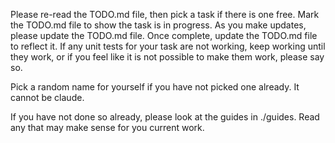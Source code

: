 Please re-read the TODO.md file, then pick a task if there is one
free. Mark the TODO.md file to show the task is in progress. As you
make updates, please update the TODO.md file. Once complete, update
the TODO.md file to reflect it. If any unit tests for your task are
not working, keep working until they work, or if you feel like it is
not possible to make them work, please say so.

Pick a random name for yourself if you have not picked one already. It
cannot be claude.

If you have not done so already, please look at the guides in
./guides. Read any that may make sense for you current work. 